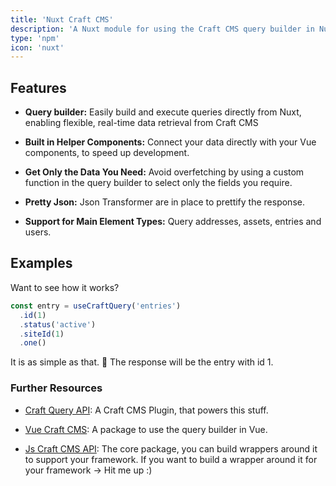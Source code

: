 ```yaml
---
title: 'Nuxt Craft CMS'
description: 'A Nuxt module for using the Craft CMS query builder in Nuxt.'
type: 'npm'
icon: 'nuxt'
---
```


## Features

- **Query builder:** Easily build and execute queries directly from Nuxt, enabling flexible, real-time data retrieval from Craft CMS

- **Built in Helper Components:** Connect your data directly with your Vue components, to speed up development.

- **Get Only the Data You Need:** Avoid overfetching by using a custom function in the query builder to select only the fields you require.

- **Pretty Json:** Json Transformer are in place to prettify the response.

- **Support for Main Element Types:** Query addresses, assets, entries and users.

## Examples

Want to see how it works?

```ts [app.vue]
const entry = useCraftQuery('entries')
  .id(1)
  .status('active')
  .siteId(1)
  .one()
```

It is as simple as that. 🚀 The response will be the entry with id 1.

### Further Resources

- [Craft Query API](/libraries/craft-query-api): A Craft CMS Plugin, that powers this stuff.

- [Vue Craft CMS](/libraries/vue-craftcms): A package to use the query builder in Vue.

- [Js Craft CMS API](/libraries/js-craftcms-api): The core package, you can build wrappers around it to support your framework. If you want to build a wrapper around it for your framework -> Hit me up :) 
